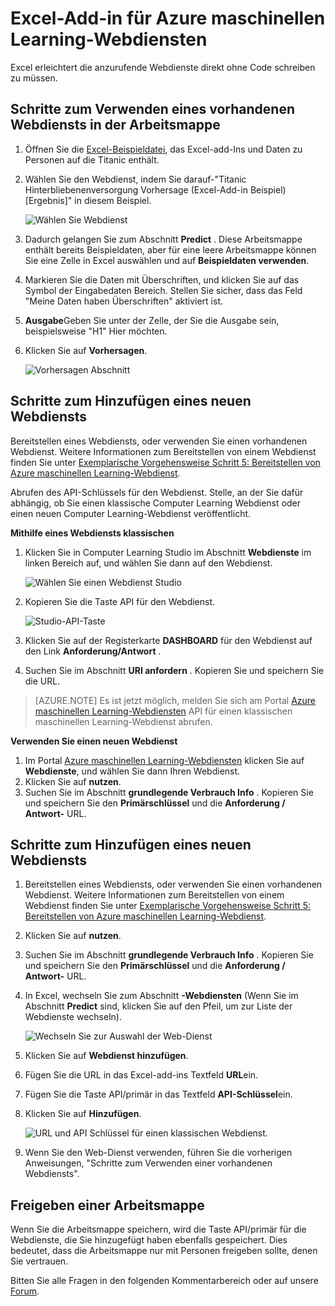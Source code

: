 <properties
    pageTitle="Excel-add-in für maschinelle Learning-Webdiensten | Microsoft Azure"
    description="So Azure maschinellen Learning-Webdiensten direkt in Excel verwenden können, ohne Code."
    services="machine-learning"
    documentationCenter=""
    authors="tedway"
    manager="jhubbard"
    editor="cgronlun"
    tags=""/>

<tags
    ms.service="machine-learning"
    ms.devlang="na"
    ms.topic="article"
    ms.tgt_pltfrm="na"
    ms.workload="data-services"
    ms.date="10/05/2016"
    ms.author="tedway;garye" />

# <a name="excel-add-in-for-azure-machine-learning-web-services"></a>Excel-Add-in für Azure maschinellen Learning-Webdiensten

Excel erleichtert die anzurufende Webdienste direkt ohne Code schreiben zu müssen.

## <a name="steps-to-use-an-existing-web-service-in-the-workbook"></a>Schritte zum Verwenden eines vorhandenen Webdiensts in der Arbeitsmappe

1. Öffnen Sie die [Excel-Beispieldatei](http://aka.ms/amlexcel-sample-2), das Excel-add-Ins und Daten zu Personen auf die Titanic enthält.
2. Wählen Sie den Webdienst, indem Sie darauf-"Titanic Hinterbliebenenversorgung Vorhersage (Excel-Add-in Beispiel) [Ergebnis]" in diesem Beispiel.

    ![Wählen Sie Webdienst][01]

3. Dadurch gelangen Sie zum Abschnitt **Predict** .  Diese Arbeitsmappe enthält bereits Beispieldaten, aber für eine leere Arbeitsmappe können Sie eine Zelle in Excel auswählen und auf **Beispieldaten verwenden**.
4. Markieren Sie die Daten mit Überschriften, und klicken Sie auf das Symbol der Eingabedaten Bereich.  Stellen Sie sicher, dass das Feld "Meine Daten haben Überschriften" aktiviert ist.
5. **Ausgabe**Geben Sie unter der Zelle, der Sie die Ausgabe sein, beispielsweise "H1" Hier möchten.
6. Klicken Sie auf **Vorhersagen**.

    ![Vorhersagen Abschnitt][02]

## <a name="steps-to-add-a-new-web-service"></a>Schritte zum Hinzufügen eines neuen Webdiensts

Bereitstellen eines Webdiensts, oder verwenden Sie einen vorhandenen Webdienst. Weitere Informationen zum Bereitstellen von einem Webdienst finden Sie unter [Exemplarische Vorgehensweise Schritt 5: Bereitstellen von Azure maschinellen Learning-Webdienst](machine-learning-walkthrough-5-publish-web-service.md).

Abrufen des API-Schlüssels für den Webdienst. Stelle, an der Sie dafür abhängig, ob Sie einen klassische Computer Learning Webdienst oder einen neuen Computer Learning-Webdienst veröffentlicht.

**Mithilfe eines Webdiensts klassischen** 

1. Klicken Sie in Computer Learning Studio im Abschnitt **Webdienste** im linken Bereich auf, und wählen Sie dann auf den Webdienst.

    ![Wählen Sie einen Webdienst Studio][04]

2. Kopieren Sie die Taste API für den Webdienst.

    ![Studio-API-Taste][05]

3. Klicken Sie auf der Registerkarte **DASHBOARD** für den Webdienst auf den Link **Anforderung/Antwort** .
4. Suchen Sie im Abschnitt **URI anfordern** .  Kopieren Sie und speichern Sie die URL.

>[AZURE.NOTE] Es ist jetzt möglich, melden Sie sich am Portal [Azure maschinellen Learning-Webdiensten](https://services.azureml.net) API für einen klassischen maschinellen Learning-Webdienst abrufen.

**Verwenden Sie einen neuen Webdienst**

1. Im Portal [Azure maschinellen Learning-Webdiensten](https://services.azureml.net) klicken Sie auf **Webdienste**, und wählen Sie dann Ihren Webdienst. 
2. Klicken Sie auf **nutzen**.
3. Suchen Sie im Abschnitt **grundlegende Verbrauch Info** . Kopieren Sie und speichern Sie den **Primärschlüssel** und die **Anforderung / Antwort-** URL.


## <a name="steps-to-add-a-new-web-service"></a>Schritte zum Hinzufügen eines neuen Webdiensts

1. Bereitstellen eines Webdiensts, oder verwenden Sie einen vorhandenen Webdienst. Weitere Informationen zum Bereitstellen von einem Webdienst finden Sie unter [Exemplarische Vorgehensweise Schritt 5: Bereitstellen von Azure maschinellen Learning-Webdienst](machine-learning-walkthrough-5-publish-web-service.md).
2. Klicken Sie auf **nutzen**.
3. Suchen Sie im Abschnitt **grundlegende Verbrauch Info** . Kopieren Sie und speichern Sie den **Primärschlüssel** und die **Anforderung / Antwort-** URL.
2. In Excel, wechseln Sie zum Abschnitt **-Webdiensten** (Wenn Sie im Abschnitt **Predict** sind, klicken Sie auf den Pfeil, um zur Liste der Webdienste wechseln).

    ![Wechseln Sie zur Auswahl der Web-Dienst][03]
    
3. Klicken Sie auf **Webdienst hinzufügen**.
4. Fügen Sie die URL in das Excel-add-ins Textfeld **URL**ein.
5. Fügen Sie die Taste API/primär in das Textfeld **API-Schlüssel**ein.
6. Klicken Sie auf **Hinzufügen**.

    ![URL und API Schlüssel für einen klassischen Webdienst.][06]

10. Wenn Sie den Web-Dienst verwenden, führen Sie die vorherigen Anweisungen, "Schritte zum Verwenden einer vorhandenen Webdiensts".

## <a name="sharing-your-workbook"></a>Freigeben einer Arbeitsmappe

Wenn Sie die Arbeitsmappe speichern, wird die Taste API/primär für die Webdienste, die Sie hinzugefügt haben ebenfalls gespeichert. Dies bedeutet, dass die Arbeitsmappe nur mit Personen freigeben sollte, denen Sie vertrauen.

Bitten Sie alle Fragen in den folgenden Kommentarbereich oder auf unsere [Forum](http://go.microsoft.com/fwlink/?LinkID=403669&clcid=0x409).

[01]: ./media/machine-learning-excel-add-in-for-web-services/image1.png
[02]: ./media/machine-learning-excel-add-in-for-web-services/image2.png
[03]: ./media/machine-learning-excel-add-in-for-web-services/image3.png
[04]: ./media/machine-learning-excel-add-in-for-web-services/image4.png
[05]: ./media/machine-learning-excel-add-in-for-web-services/image5.png
[06]: ./media/machine-learning-excel-add-in-for-web-services/image6.png
